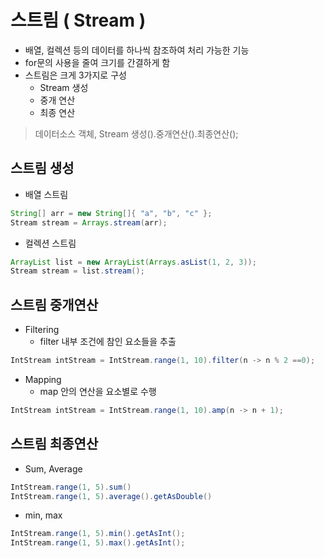 # 스트림 ( Stream )

- 배열, 컬렉션 등의 데이터를 하나씩 참조하여 처리 가능한 기능
- for문의 사용을 줄여 크기를 간결하게 함
- 스트림은 크게 3가지로 구성
  - Stream 생성
  - 중개 연산
  - 최종 연산

> 데이터소스 객체, Stream 생성().중개연산().최종연산();

## 스트림 생성 

- 배열 스트림

```java
String[] arr = new String[]{ "a", "b", "c" };
Stream stream = Arrays.stream(arr);
```

- 컬렉션 스트림

```java
ArrayList list = new ArrayList(Arrays.asList(1, 2, 3));
Stream stream = list.stream();
```

## 스트림 중개연산

- Filtering
  - filter 내부 조건에 참인 요소들을 추출

```java
IntStream intStream = IntStream.range(1, 10).filter(n -> n % 2 ==0);
```

- Mapping
  - map 안의 연산을 요소별로 수행

```java
IntStream intStream = IntStream.range(1, 10).amp(n -> n + 1);
```


## 스트림 최종연산

- Sum, Average

```java
IntStream.range(1, 5).sum()
IntStream.range(1, 5).average().getAsDouble()
```

- min, max

```java
IntStream.range(1, 5).min().getAsInt();
IntStream.range(1, 5).max().getAsInt();
```